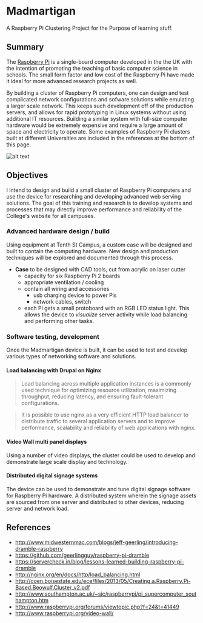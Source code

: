 # Madmartigan
A Raspberry Pi Clustering Project for the Purpose of learning stuff.

## Summary
The [Raspberry Pi](http://raspberrypi.org) is a single-board computer developed in the the UK with the intention of promoting the teaching of basic computer science in schools. The small form factor and low cost of the Raspberry Pi have made it ideal for more advanced research projects as well.

By building a cluster of Raspberry Pi computers, one can design and test complicated network configurations and sofware solutions while emulating a larger scale network. This keeps such development off of the production servers, and allows for rapid prototyping in Linux systems without using additional IT resources. Building a similar system with full-size computer hardware would be extremely expensive and require a large amount of space and electricity to operate. Some examples of Raspberry Pi clusters built at different Universities are included in the references at the bottom of this page.

![alt text](https://github.com/oldestyle/madmartigan/lib/img/architecture.png "Network architecture of the Madmartigan device")

## Objectives
I intend to design and build a small cluster of Raspberry Pi computers and use the device for researching and developing advanced web serving solutions. The goal of this training and research is to develop systems and processes that may directly improve performance and reliability of the College's website for all campuses.

### Advanced hardware design / build
Using equipment at Tenth St Campus, a custom case will be designed and built to contain the computing hardware. New design and production techniques will be explored and documented through this process.

- **Case** to be designed with CAD tools, cut from acrylic on laser cutter
  - capacity for six Raspberry Pi 2 boards
  - appropriate ventilation / cooling
  - contain all wiring and accessories
    - usb charging device to power Pis
    - network cables, switch
  - each Pi gets a small protoboard with an RGB LED status light. This allows the device to *visualize* server activity while load balancing and performing other tasks.
  

### Software testing, development
Once the Madmartigan device is built, it can be used to test and develop various types of networking software and solutions.

#### Load balancing with Drupal on Nginx
> Load balancing across multiple application instances is a commonly used technique for optimizing resource utilization, maximizing throughput, reducing latency, and ensuring fault-tolerant configurations.

>It is possible to use nginx as a very efficient HTTP load balancer to distribute traffic to several application servers and to improve performance, scalability and reliability of web applications with nginx.

#### Video Wall multi panel displays
Using a number of video displays, the cluster could be used to develop and demonstrate large scale display and technology.

#### Distributed digital signage systems
The device can be used to demonstrate and tune digital signage software for Raspberry Pi hardware. A distributed system wherein the signage assets are sourced from one server and distributed to other devices, reducing server and network load.

## References
- http://www.midwesternmac.com/blogs/jeff-geerling/introducing-dramble-raspberry
- https://github.com/geerlingguy/raspberry-pi-dramble
- https://servercheck.in/blog/lessons-learned-building-raspberry-pi-dramble
- http://nginx.org/en/docs/http/load_balancing.html
- http://coen.boisestate.edu/ece/files/2013/05/Creating.a.Raspberry.Pi-Based.Beowulf.Cluster_v2.pdf
- http://www.southampton.ac.uk/~sjc/raspberrypi/pi_supercomputer_southampton.htm
- http://www.raspberrypi.org/forums/viewtopic.php?f=24&t=41449
- http://www.raspberrypi.org/video-wall/
